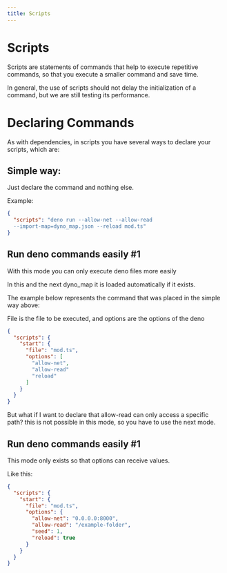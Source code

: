 ```yaml
---
title: Scripts
---
```


# Scripts

Scripts are statements of commands that help to execute repetitive commands, so that you execute a smaller command and save time.

In general, the use of scripts should not delay the initialization of a command, but we are still testing its performance.

# Declaring Commands

As with dependencies, in scripts you have several ways to declare your scripts, which are:

## Simple way:

Just declare the command and nothing else.

Example:

```json
{
  "scripts": "deno run --allow-net --allow-read
  --import-map=dyno_map.json --reload mod.ts"
}
```

## Run deno commands easily #1

With this mode you can only execute deno files more easily

In this and the next dyno_map it is loaded automatically if it exists.

The example below represents the command that was placed in the simple way above:

File is the file to be executed, and options are the options of the deno

```json
{
  "scripts": {
    "start": {
      "file": "mod.ts",
      "options": [
        "allow-net",
        "allow-read"
        "reload"
      ]
    }
  }
}
```

But what if I want to declare that allow-read can only access a specific path? this is not possible in this mode, so you have to use the next mode.

## Run deno commands easily #1

This mode only exists so that options can receive values.

Like this:

```json
{
  "scripts": {
    "start": {
      "file": "mod.ts",
      "options": {
        "allow-net": "0.0.0.0:8000",
        "allow-read": "/example-folder",
        "seed": 1,
        "reload": true
      }
    }
  }
}
```
